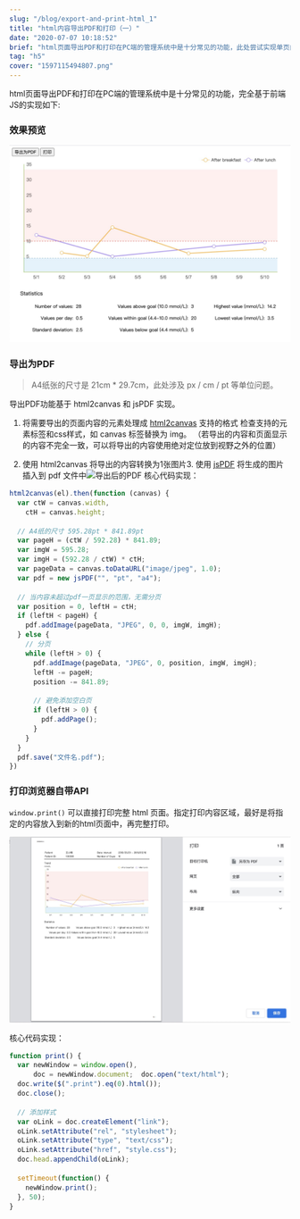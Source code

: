 ```yaml
---
slug: "/blog/export-and-print-html_1"
title: "html内容导出PDF和打印（一）"
date: "2020-07-07 10:18:52"
brief: "html页面导出PDF和打印在PC端的管理系统中是十分常见的功能，此处尝试实现单页内容的打印。"
tag: "h5"
cover: "1597115494807.png"
---
```


html页面导出PDF和打印在PC端的管理系统中是十分常见的功能，完全基于前端JS的实现如下:

### 效果预览
![](/images/1597115446591.png)


### 导出为PDF
> A4纸张的尺寸是 21cm * 29.7cm，此处涉及 px / cm / pt 等单位问题。

导出PDF功能基于 html2canvas 和 jsPDF 实现。
1. 将需要导出的页面内容的元素处理成 [html2canvas](http://html2canvas.hertzen.com/) 支持的格式
检查支持的元素标签和css样式，如 canvas 标签替换为 img。
（若导出的内容和页面显示的内容不完全一致，可以将导出的内容使用绝对定位放到视野之外的位置）

2. 使用 html2canvas 将导出的内容转换为1张图片3. 使用 [jsPDF](https://github.com/MrRio/jsPDF) 将生成的图片插入到 pdf 文件中![导出后的PDF](//47.97.96.97/images/zone/articles/1597115494807.png)
核心代码实现：
```js
html2canvas(el).then(function (canvas) {
  var ctW = canvas.width,
    ctH = canvas.height;
  
  // A4纸的尺寸 595.28pt * 841.89pt
  var pageH = (ctW / 592.28) * 841.89;
  var imgW = 595.28;
  var imgH = (592.28 / ctW) * ctH;
  var pageData = canvas.toDataURL("image/jpeg", 1.0);
  var pdf = new jsPDF("", "pt", "a4");
  
  // 当内容未超过pdf一页显示的范围，无需分页
  var position = 0, leftH = ctH;
  if (leftH < pageH) {
    pdf.addImage(pageData, "JPEG", 0, 0, imgW, imgH);
  } else {
    // 分页
    while (leftH > 0) {
      pdf.addImage(pageData, "JPEG", 0, position, imgW, imgH);
      leftH -= pageH;
      position -= 841.89;
      
      // 避免添加空白页
      if (leftH > 0) {
        pdf.addPage();
      }
    }
  }
  pdf.save("文件名.pdf");
})
```

### 打印浏览器自带API
`window.print()`  可以直接打印完整 html 页面。指定打印内容区域，最好是将指定的内容放入到新的html页面中，再完整打印。

![打印预览](/images/1597115546157.png)

核心代码实现：

```js
function print() {
  var newWindow = window.open(),
      doc = newWindow.document;  doc.open("text/html");
  doc.write($(".print").eq(0).html());
  doc.close();
  
  // 添加样式
  var oLink = doc.createElement("link");
  oLink.setAttribute("rel", "stylesheet");
  oLink.setAttribute("type", "text/css");
  oLink.setAttribute("href", "style.css");
  doc.head.appendChild(oLink);
  
  setTimeout(function() {
    newWindow.print();
  }, 50);
}
```

